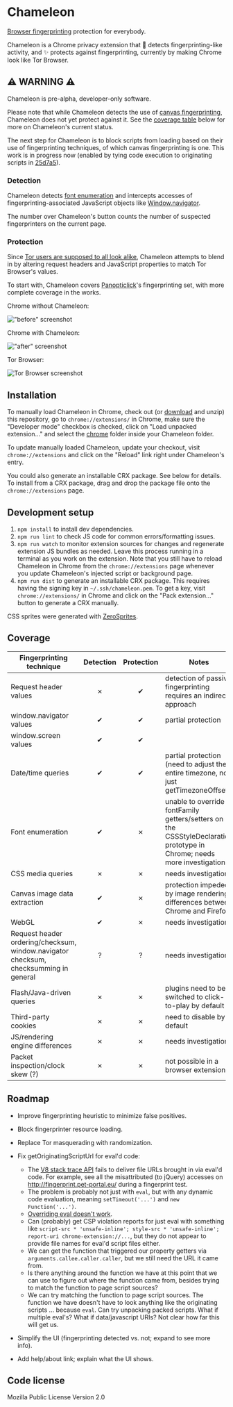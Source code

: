 # Chameleon

[Browser fingerprinting](http://akademie.dw.de/digitalsafety/your-browsers-fingerprints-and-how-to-reduce-them/) protection for everybody.

Chameleon is a Chrome privacy extension that :star2: detects fingerprinting-like activity, and :sparkles: protects against fingerprinting, currently by making Chrome look like Tor Browser.

## :warning: WARNING :warning:

Chameleon is pre-alpha, developer-only software.

Please note that while Chameleon detects the use of [canvas fingerprinting](http://www.propublica.org/article/meet-the-online-tracking-device-that-is-virtually-impossible-to-block), Chameleon does not yet protect against it. See the [coverage table](#coverage) below for more on Chameleon's current status.

The next step for Chameleon is to block scripts from loading based on their use of fingerprinting techniques, of which canvas fingerprinting is one. This work is in progress now (enabled by tying code execution to originating scripts in [25d7a5](https://github.com/ghostwords/chameleon/commit/25d7a5971347902bac594d669de388416b1f21ca)).

### Detection

Chameleon detects [font enumeration](http://www.lalit.org/lab/javascript-css-font-detect/) and intercepts accesses of fingerprinting-associated JavaScript objects like [Window.navigator](https://developer.mozilla.org/en-US/docs/Web/API/Navigator).

The number over Chameleon's button counts the number of suspected fingerprinters on the current page.

### Protection

Since [Tor users are supposed to all look alike](https://www.torproject.org/projects/torbrowser/design/#fingerprinting-linkability), Chameleon attempts to blend in by altering request headers and JavaScript properties to match Tor Browser's values.

To start with, Chameleon covers [Panopticlick](https://panopticlick.eff.org/)'s fingerprinting set, with more complete coverage in the works.

Chrome without Chameleon:

!["before" screenshot](images/before.png)

Chrome with Chameleon:

!["after" screenshot](images/after.png)

Tor Browser:

![Tor Browser screenshot](images/tor.png)


## Installation

To manually load Chameleon in Chrome, check out (or [download](https://github.com/ghostwords/chameleon/archive/master.zip) and unzip) this repository, go to `chrome://extensions/` in Chrome, make sure the "Developer mode" checkbox is checked, click on "Load unpacked extension..." and select the [chrome](chrome/) folder inside your Chameleon folder.

To update manually loaded Chameleon, update your checkout, visit `chrome://extensions` and click on the "Reload" link right under Chameleon's entry.

You could also generate an installable CRX package. See below for details. To install from a CRX package, drag and drop the package file onto the `chrome://extensions` page.


## Development setup

1. `npm install` to install dev dependencies.
2. `npm run lint` to check JS code for common errors/formatting issues.
3. `npm run watch` to monitor extension sources for changes and regenerate extension JS bundles as needed. Leave this process running in a terminal as you work on the extension. Note that you still have to reload Chameleon in Chrome from the `chrome://extensions` page whenever you update Chameleon's injected script or background page.
4. `npm run dist` to generate an installable CRX package. This requires having the signing key in `~/.ssh/chameleon.pem`. To get a key, visit `chrome://extensions/` in Chrome and click on the "Pack extension..." button to generate a CRX manually.

CSS sprites were generated with [ZeroSprites](http://zerosprites.com/).


## Coverage

Fingerprinting technique | Detection | Protection | Notes
------------------------ |:---------:|:----------:| -----
Request header values | ✗ | ✔ | detection of passive fingerprinting requires an indirect approach
window.navigator values | ✔ | ✔ | partial protection
window.screen values | ✔ | ✔
Date/time queries | ✔ | ✔ | partial protection (need to adjust the entire timezone, not just getTimezoneOffset)
Font enumeration | ✔ | ✗ | unable to override fontFamily getters/setters on the CSSStyleDeclaration prototype in Chrome; needs more investigation
CSS media queries | ✗ | ✗ | needs investigation
Canvas image data extraction | ✔ | ✗ | protection impeded by image rendering differences between Chrome and Firefox
WebGL | ✔ | ✗ | needs investigation
Request header ordering/checksum, window.navigator checksum, checksumming in general | ? | ? | needs investigation
Flash/Java-driven queries | ✗ | ✗ | plugins need to be switched to click-to-play by default
Third-party cookies | ✗ | ✗ | need to disable by default
JS/rendering engine differences | ✗ | ✗ | needs investigation
Packet inspection/clock skew (?) | ✗ | ✗ | not possible in a browser extension


## Roadmap

- Improve fingerprinting heuristic to minimize false positives.

- Block fingerprinter resource loading.

- Replace Tor masquerading with randomization.

- Fix getOriginatingScriptUrl for eval'd code:
	- The [V8 stack trace API](http://code.google.com/p/v8/wiki/JavaScriptStackTraceApi) fails to deliver file URLs brought in via eval'd code. For example, see all the misattributed (to jQuery) accesses on http://fingerprint.pet-portal.eu/ during a fingerprint test.
	- The problem is probably not just with `eval`, but with any dynamic code evaluation, meaning `setTimeout('...')` and `new Function('...')`.
	- [Overriding eval doesn't work](http://stackoverflow.com/a/2567001).
	- Can (probably) get CSP violation reports for just eval with something like `script-src * 'unsafe-inline'; style-src * 'unsafe-inline'; report-uri chrome-extension://...`, but they do not appear to provide file names for eval'd script files either.
	- We can get the function that triggered our property getters via `arguments.callee.caller.caller`, but we still need the URL it came from.
	- Is there anything around the function we have at this point that we can use to figure out where the function came from, besides trying to match the function to page script sources?
	- We can try matching the function to page script sources. The function we have doesn't have to look anything like the originating scripts ... because `eval`. Can try unpacking packed scripts. What if multiple eval's? What if data/javascript URIs? Not clear how far this will get us.

- Simplify the UI (fingerprinting detected vs. not; expand to see more info).

- Add help/about link; explain what the UI shows.


## Code license

Mozilla Public License Version 2.0
